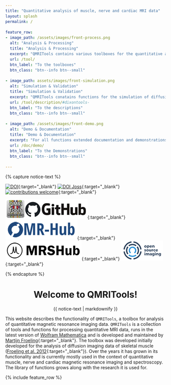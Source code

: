 ```yaml
---
title: "Quantitative analysis of muscle, nerve and cardiac MRI data"
layout: splash
permalink: /

feature_row:
- image_path: /assets/images/front-process.png
  alt: "Analysis & Processing"
  title: "Analysis & Processing"
  excerpt: "QMRITools contains various toolboxes for the quantitative analysis muscle, nerve and cardiac MRI data."
  url: /tool/
  btn_label: "To the toolboxes"
  btn_class: "btn--info btn--small"

- image_path: assets/images/front-simulation.png
  alt: "Simulation & Validation"
  title: "Simulation & Validation"
  excerpt: "QMRITools conatains functions for the simulation of diffusion, dixon, EPG T2 mapping and spectroscopy data."
  url: /tool/description/#dixontools-
  btn_label: "To the descriptions"
  btn_class: "btn--info btn--small"

- image_path: /assets/images/front-demo.png
  alt: "Demo & Documentation"
  title: "Demo & Documentation"
  excerpt: "For all functions extended documentation and demonstrations are available. It also includes various example data sets."     
  url: /doc/demo/
  btn_label: "To the Demonstrations"
  btn_class: "btn--info btn--small"

---
```


{% capture notice-text %}

[![DOI](https://zenodo.org/badge/DOI/10.5281/zenodo.7266917.svg)](https://doi.org/10.5281/zenodo.7266917){:target="_blank"}
[![DOI Joss](https://joss.theoj.org/papers/10.21105/joss.01204/status.svg)](https://doi.org/10.21105/joss.01204){:target="_blank"}
[![contributions welcome](https://img.shields.io/badge/contributions-welcome-brightgreen.svg?style=flat)](https://github.com/mfroeling/QMRITools){:target="_blank"}

[![Github](assets/images/github.png)](https://github.com/mfroeling/QMRITools){:target="_blank"}
[![MR-Hub](assets/images/MR-Hub.png)](https://ismrm.github.io/mrhub/){:target="_blank"}
[![MRSHub](assets/images/MRSHub.png)](https://mrshub.org/software_analysis/#QMRITools){:target="_blank"}
[![OpenSourceImaging](assets/images/open_source_images.png)](https://www.opensourceimaging.org/project/qmritools-mathematica-toolbox-for-quantitative-mri-data/){:target="_blank"}

{% endcapture %}


<div class="notice--info" align="center"><h1>Welcome to QMRITools!</h1>{{ notice-text | markdownify }}</div>


This website describes the functionality of `QMRITools`, a toolbox for analysis of quantitative magnetic resonance imaging data. `QMRITools` is a collection of tools and functions for processing quantitative MRI data, runs in the latest version of [Wolfram Mathematica](http://www.wolfram.com/mathematica/) and is developed and maintained by [Martijn Froeling](https://www.researchgate.net/profile/Martijn-Froeling){:target="_blank"}. The toolbox was developed initially developed for the analysis of diffusion imaging data of skeletal muscle ([Froeling et al. 2012](https://onlinelibrary.wiley.com/doi/10.1002/jmri.23608){:target="_blank"}). Over the years it has grown in its functionality and is currently mostly used in the context of quantitative muscle, nerve and cardiac magnetic resonance imaging and spectroscopy. The library of functions grows along with the research it is used for.


{% include feature_row %}


